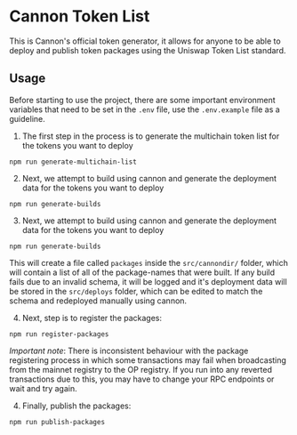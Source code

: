 # Cannon Token List
This is Cannon's official token generator, it allows for anyone to be able to deploy and publish token packages using the Uniswap Token List standard.

## Usage

Before starting to use the project, there are some important environment variables that need to be set in the `.env` file, use the `.env.example` file as a guideline.

1. The first step in the process is to generate the multichain token list for the tokens you want to deploy
```
npm run generate-multichain-list
```

2. Next, we attempt to build using cannon and generate the deployment data for the tokens you want to deploy
```
npm run generate-builds
```

3. Next, we attempt to build using cannon and generate the deployment data for the tokens you want to deploy
```
npm run generate-builds
```

This will create a file called `packages` inside the `src/cannondir/` folder, which will contain a list of all of the package-names that were built. If any build fails due to an invalid schema, it will be logged and it's deployment data will be stored in the `src/deploys` folder, which can be edited to match the schema and redeployed manually using cannon.

4. Next, step is to register the packages:
```
npm run register-packages
```

*Important note*: There is inconsistent behaviour with the package registering process in which some transactions may fail when broadcasting from the mainnet registry to the OP registry. If you run into any reverted transactions due to this, you may have to change your RPC endpoints or wait and try again.

4. Finally, publish the packages:
```
npm run publish-packages
```

